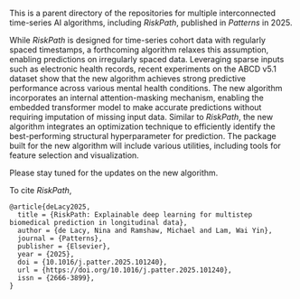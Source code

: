 This is a parent directory of the repositories for multiple interconnected time-series AI algorithms, including *RiskPath*, published in *Patterns* in 2025.

While *RiskPath* is designed for time-series cohort data with regularly spaced timestamps, a forthcoming algorithm relaxes this assumption, 
enabling predictions on irregularly spaced data. Leveraging sparse inputs such as electronic health records, 
recent experiments on the ABCD v5.1 dataset show that the new algorithm achieves strong predictive performance across 
various mental health conditions. The new algorithm incorporates an internal attention-masking mechanism, 
enabling the embedded transformer model to make accurate predictions without requiring imputation of missing input data. 
Similar to *RiskPath*, the new algorithm integrates an optimization technique to efficiently identify the 
best-performing structural hyperparameter for prediction. The package built for the new algorithm will include various utilities, 
including tools for feature selection and visualization. 

Please stay tuned for the updates on the new algorithm. 

To cite *RiskPath*, 

```
@article{deLacy2025,
  title = {RiskPath: Explainable deep learning for multistep biomedical prediction in longitudinal data},
  author = {de Lacy, Nina and Ramshaw, Michael and Lam, Wai Yin},
  journal = {Patterns},
  publisher = {Elsevier},
  year = {2025},
  doi = {10.1016/j.patter.2025.101240},
  url = {https://doi.org/10.1016/j.patter.2025.101240},
  issn = {2666-3899},
}
```

